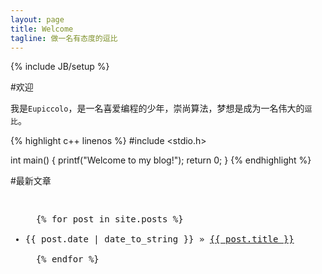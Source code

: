 ```yaml
---
layout: page
title: Welcome 
tagline: 做一名有态度的逗比
---
```

{% include JB/setup %}

#欢迎

我是`Eupiccolo`，是一名喜爱编程的少年，崇尚算法，梦想是成为一名伟大的`逗比`。

{% highlight c++ linenos %}
#include <stdio.h>

int main() {
	printf("Welcome to my blog!");
	return 0;
}
{% endhighlight %}


#最新文章
<pre>
<ul class="posts">
  {% for post in site.posts %}
    <li><span>{{ post.date | date_to_string }}</span> &raquo; <a href="{{ BASE_PATH }}{{ post.url }}">{{ post.title }}</a></li>
  {% endfor %}
</ul>
</pre>

